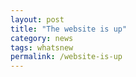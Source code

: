 ```yaml
---
layout: post
title: "The website is up"
category: news
tags: whatsnew
permalink: /website-is-up
---
```

